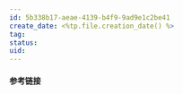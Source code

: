 ```yaml
---
id: 5b338b17-aeae-4139-b4f9-9ad9e1c2be41
create_date: <%tp.file.creation_date() %>
tag: 
status: 
uid: 
---
```



#### 参考链接

